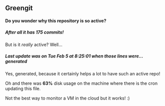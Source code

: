 ## Greengit

#### Do you wonder why this repository is so active?

##### After all it has 175 commits!

But is it *really* active? Well...

##### Last update was on Tue Feb 5 at 8:25:01 when those lines were... generated

Yes, generated, because it certainly helps a lot to have such an active repo!

Oh and there was **63%** disk usage on the machine
where there is the cron updating this file.

Not the best way to monitor a VM in the cloud but it works! :)

